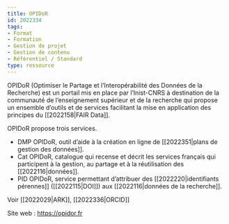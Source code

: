 ```yaml
---
title: OPIDoR
id: 2022334
tags:
- Format
- Formation
- Gestion de projet
- Gestion de contenu
- Référentiel / Standard
type: ressource
---
```


OPIDoR (Optimiser le Partage et l’Interopérabilité des Données de la Recherche) est un portail mis en place par l’Inist-CNRS à destination de la communauté de l’enseignement supérieur et de la recherche qui propose un ensemble d’outils et de services facilitant la mise en application des principes du [[2022158|FAIR Data]].

OPIDoR propose trois services. 

- DMP OPIDoR, outil d’aide à la création en ligne de [[2022351|plans de gestion des données]]. 
- Cat OPIDoR, catalogue qui recense et décrit les services français qui participent à la gestion, au partage et à la réutilisation des [[2022116|données]]. 
- PID OPIDoR, service permettant d’attribuer des [[2022220|identifiants pérennes]] ([[2022115|DOI]]) aux [[2022116|données de la recherche]].

Voir [[2022029|ARK]], [[2022336|ORCID]]

Site web : <https://opidor.fr>

